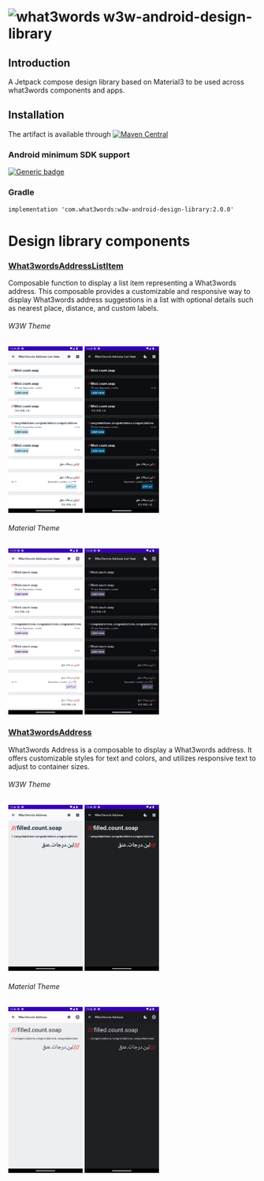 # <img src="https://what3words.com/assets/images/w3w_square_red.png" width="64" height="64" alt="what3words">&nbsp;w3w-android-design-library

## Introduction

A Jetpack compose design library based on Material3 to be used across what3words components and apps.

## Installation

The artifact is available 
through [![Maven Central](https://img.shields.io/maven-central/v/com.what3words/w3w-android-design-library)](https://central.sonatype.com/artifact/com.what3words/w3w-android-design-library/)

### Android minimum SDK support

[![Generic badge](https://img.shields.io/badge/minSdk-24-green.svg)](https://developer.android.com/about/versions/nougat)

### Gradle

```
implementation 'com.what3words:w3w-android-design-library:2.0.0'
```

# Design library components

### [What3wordsAddressListItem](https://github.com/what3words/w3w-android-design-library/blob/main/design-library/src/main/java/com/what3words/design/library/ui/components/What3wordsAddressListItem.kt)

Composable function to display a list item representing a What3words address.  This composable provides a customizable and responsive way to display What3words address suggestions in a list with optional details such as nearest place, distance, and custom labels.

###### W3W Theme

<p float="left">
    <img src="./images/w3w_address_item_w3w_theme_day.png" width=30% height=30%>
    <img src="./images/w3w_address_item_w3w_theme_night.png" width=30% height=30%>
</p>

###### Material Theme

<p float="left">
    <img src="./images/w3w_address_item_material_theme_day.png" width=30% height=30%>
    <img src="./images/w3w_address_item_material_theme_night.png" width=30% height=30%>
</p>

### [What3wordsAddress](https://github.com/what3words/w3w-android-design-library/blob/main/design-library/src/main/java/com/what3words/design/library/ui/components/What3wordsAddress.kt)

What3words Address is a composable to display a What3words address. It offers customizable styles for text and colors, and utilizes responsive text to adjust to container sizes.

###### W3W Theme

<p float="left">
    <img src="./images/w3w_address_w3w_theme_day.png" width=30% height=30%>
    <img src="./images/w3w_address_w3w_theme_night.png" width=30% height=30%>
</p>

###### Material Theme

<p float="left">
    <img src="./images/w3w_address_material_theme_day.png" width=30% height=30%>
    <img src="./images/w3w_address_material_theme_night.png" width=30% height=30%>
</p>